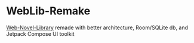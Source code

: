 # WebLib-Remake
[Web-Novel-Library](https://github.com/godspeed010/web-novel-library) remade with better architecture, Room/SQLite db, and Jetpack Compose UI toolkit
